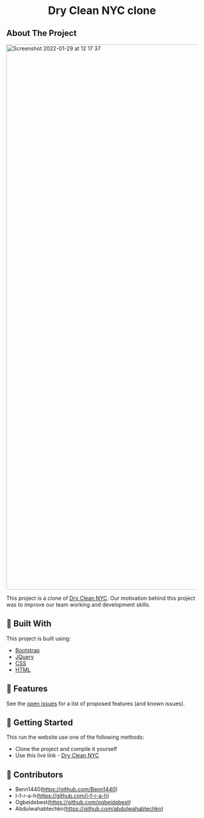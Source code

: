 <h1 align="center">Dry Clean NYC clone</h1>
 
<!-- ABOUT THE PROJECT -->
## About The Project

[<img width="1432" alt="Screenshot 2022-01-29 at 12 17 37" src="https://user-images.githubusercontent.com/90143819/151660702-65fd4519-8c7c-4ceb-a0f2-f496ec6a81da.png">](https://www.drycleannyc.com/)


This project is a clone of [Dry Clean NYC](https://www.drycleannyc.com/). Our motivation behind this project was to improve our team working and development skills. 

## 🔨 Built With

This project is built using:
* [Bootstrap](https://getbootstrap.com)
* [JQuery](https://jquery.com)
* [CSS](https://www.w3.org/Style/CSS/Overview.en.html)
* [HTML](https://en.wikipedia.org/wiki/HTML#:~:text=The%20HyperText%20Markup%20Language%2C%20or,displayed%20in%20a%20web%20browser.&text=HTML%20provides%20a%20means%20to,links%2C%20quotes%20and%20other%20items.)

## 🚧 Features 

See the [open issues](https://github.com/chingu-voyages/v36-toucans-team-01/issues) for a list of proposed features (and known issues).


## 💾 Getting Started

This run the website use one of the following methods:
* Clone the project and compile it yourself
* Use this live link - [Dry Clean NYC](https://www.drycleannyc.com/)


## 🤝 Contributors

* Benn1440(https://github.com/Benn1440)
* I-f-r-a-h(https://github.com/i-f-r-a-h)
* Ogbeidebest(https://github.com/ogbeidebest)
* Abdulwahabtechkn(https://github.com/abdulwahabtechkn)

